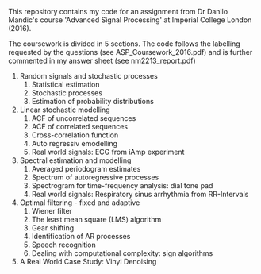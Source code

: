 This repository contains my code for an assignment from Dr Danilo Mandic's
course 'Advanced Signal Processing' at Imperial College London (2016).

The coursework is divided in 5 sections. The code follows the labelling
requested by the questions (see ASP_Coursework_2016.pdf) and is further
commented in my answer sheet (see nm2213_report.pdf)


1. Random signals and stochastic processes
   1. Statistical estimation
   1. Stochastic processes
   1. Estimation of probability distributions
1. Linear stochastic modelling
   1. ACF of uncorrelated sequences
   1. ACF of correlated sequences
   1. Cross-correlation function
   1. Auto regressiv emodelling
   1. Real world signals: ECG from iAmp experiment
1. Spectral estimation and modelling
   1. Averaged periodogram estimates
   1. Spectrum of autoregressive processes
   1. Spectrogram for time-frequency analysis: dial tone pad
   1. Real world signals: Respiratory sinus arrhythmia from RR-Intervals
1. Optimal filtering - fixed and adaptive
   1. Wiener filter
   1. The least mean square (LMS) algorithm
   1. Gear shifting
   1. Identification of AR processes
   1. Speech recognition
   1. Dealing with computational complexity: sign algorithms
1. A Real World Case Study: Vinyl Denoising
